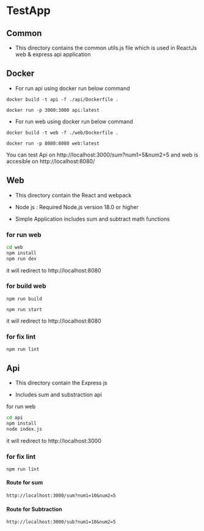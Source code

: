 # TestApp

## Common

- This directory contains the common utils.js file which is used in ReactJs web & express api application


## Docker

- For run api using docker run below command

```
docker build -t api -f ./api/Dockerfile .
```

```
docker run -p 3000:3000 api:latest
```

- For run web using docker run below command

```
docker build -t web -f ./web/Dockerfile .
```

```
docker run -p 8080:8080 web:latest
```

You can test Api on http://localhost:3000/sum?num1=5&num2=5
and web is accesible on http://localhost:8080/


##  Web

- This directory contain the React and webpack

- Node js  : Required Node.js version 18.0 or higher

- Simple Application includes sum and subtract math functions

### for run web

```bash
cd web
npm install
npm run dev
```
it will redirect to http://localhost:8080

### for build web


```npm run build```

```npm run start```

it will redirect to http://localhost:8080

### for fix lint

```
npm run lint
```

##  Api

- This directory contain the Express js

- Includes sum and substraction api

for run web

```bash
cd api
npm install
node index.js
```

it will redirect to http://localhost:3000

### for fix lint

```
npm run lint
```
#### Route for sum

```
http://localhost:3000/sum?num1=10&num2=5
```


#### Route for Subtraction

```
http://localhost:3000/sub?num1=10&num2=5
```

